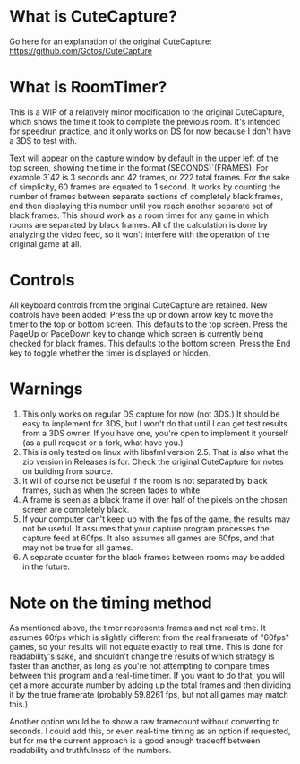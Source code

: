 # What is CuteCapture?

Go here for an explanation of the original CuteCapture:
https://github.com/Gotos/CuteCapture

# What is RoomTimer?

This is a WIP of a relatively minor modification to the original CuteCapture, which shows the time it took to complete the previous room. It's intended for speedrun practice, and it only works on DS for now because I don't have a 3DS to test with.

Text will appear on the capture window by default in the upper left of the top screen, showing the time in the format (SECONDS)\`(FRAMES). For example 3\`42 is 3 seconds and 42 frames, or 222 total frames. For the sake of simplicity, 60 frames are equated to 1 second. It works by counting the number of frames between separate sections of completely black frames, and then displaying this number until you reach another separate set of black frames. This should work as a room timer for any game in which rooms are separated by black frames. All of the calculation is done by analyzing the video feed, so it won't interfere with the operation of the original game at all.

# Controls

All keyboard controls from the original CuteCapture are retained. New controls have been added:
Press the up or down arrow key to move the timer to the top or bottom screen. This defaults to the top screen.
Press the PageUp or PageDown key to change which screen is currently being checked for black frames. This defaults to the bottom screen.
Press the End key to toggle whether the timer is displayed or hidden.

# Warnings

1. This only works on regular DS capture for now (not 3DS.) It should be easy to implement for 3DS, but I won't do that until I can get test results from a 3DS owner. If you have one, you're open to implement it yourself (as a pull request or a fork, what have you.)
2. This is only tested on linux with libsfml version 2.5. That is also what the zip version in Releases is for. Check the original CuteCapture for notes on building from source.
3. It will of course not be useful if the room is not separated by black frames, such as when the screen fades to white.
4. A frame is seen as a black frame if over half of the pixels on the chosen screen are completely black.
5. If your computer can't keep up with the fps of the game, the results may not be useful. It assumes that your capture program processes the capture feed at 60fps. It also assumes all games are 60fps, and that may not be true for all games.
6. A separate counter for the black frames between rooms may be added in the future.

# Note on the timing method

As mentioned above, the timer represents frames and not real time. It assumes 60fps which is slightly different from the real framerate of "60fps" games, so your results will not equate exactly to real time. This is done for readability's sake, and shouldn't change the results of which strategy is faster than another, as long as you're not attempting to compare times between this program and a real-time timer. If you want to do that, you will get a more accurate number by adding up the total frames and then dividing it by the true framerate (probably 59.8261 fps, but not all games may match this.)

Another option would be to show a raw framecount without converting to seconds. I could add this, or even real-time timing as an option if requested, but for me the current approach is a good enough tradeoff between readability and truthfulness of the numbers.
